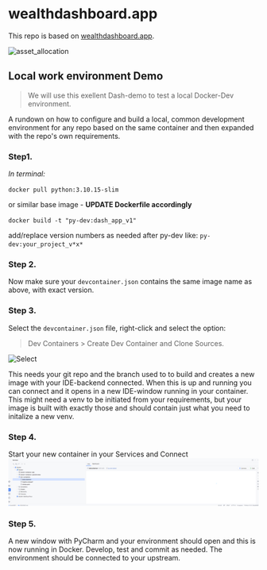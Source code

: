 # wealthdashboard.app

This repo is based on  [wealthdashboard.app](https://www.wealthdashboard.app/). 

![asset_allocation](https://user-images.githubusercontent.com/72614349/103412086-bf019f00-4b30-11eb-8420-d3b128b673dc.png)

## Local work environment Demo

> We will use this exellent Dash-demo to test a local Docker-Dev environment.

A rundown on how to configure and build a local, common development environment for any 
repo based on the same container and then expanded with the repo's own requirements.

### Step1.
*In terminal:*

`docker pull python:3.10.15-slim` 

or similar base image - **UPDATE Dockerfile accordingly** 

`docker build -t "py-dev:dash_app_v1"`

add/replace version numbers as needed after py-dev like: `py-dev:your_project_v*x*`

### Step 2.
Now make sure your `devcontainer.json` contains the same image name as above, with exact 
version. 

### Step 3.
Select the `devcontainer.json` file, right-click and select the option: 
> Dev Containers > Create Dev Container and Clone Sources.


![Select](img.png)

This needs your git repo and the branch used to to build and creates a new image with your IDE-backend connected.
When this is up and running you can connect and it opens in a new IDE-window running in 
your container. This might need a venv to be initiated from your requirements, 
but your image is built with exactly those and should contain just what you need to initalize a new venv.

### Step 4. 
Start your new container in your Services and Connect
![Services](img_1.png)

### Step 5.
A new window with PyCharm and your environment should open and this is now running in Docker.
Develop, test and commit as needed. The environment should be connected to your upstream.
